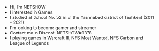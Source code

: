 - Hi, I’m NETSHOW
- I interested in Games
- I studied at School No. 52 in of the Yashnabad district of Tashkent (2011 - 2021)
- I'm looking to become gamer and streamer
- Contact me in Discord: NETSHOW#0378
- I playing games in Warcraft III, NFS Most Wanted, NFS Carbon and League of Legends
